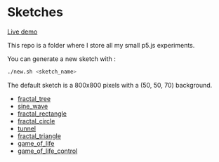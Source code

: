 # Sketches

[Live demo](https://t0mm4rx.github.io/sketches/)

This repo is a folder where I store all my small p5.js experiments.

You can generate a new sketch with :
```bash
./new.sh <sketch_name>
```

The default sketch is a 800x800 pixels with a (50, 50, 70) background.
* [fractal_tree](https://t0mm4rx.github.io/sketches/sketch_fractal_tree)
* [sine_wave](https://t0mm4rx.github.io/sketches/sketch_sine_wave)
* [fractal_rectangle](https://t0mm4rx.github.io/sketches/sketch_fractal_rectangle)
* [fractal_circle](https://t0mm4rx.github.io/sketches/sketch_fractal_circle)
* [tunnel](https://t0mm4rx.github.io/sketches/sketch_tunnel)
* [fractal_triangle](https://t0mm4rx.github.io/sketches/sketch_fractal_triangle)
* [game_of_life](https://t0mm4rx.github.io/sketches/sketch_game_of_life)
* [game_of_life_control](https://t0mm4rx.github.io/sketches/sketch_game_of_life_control)
